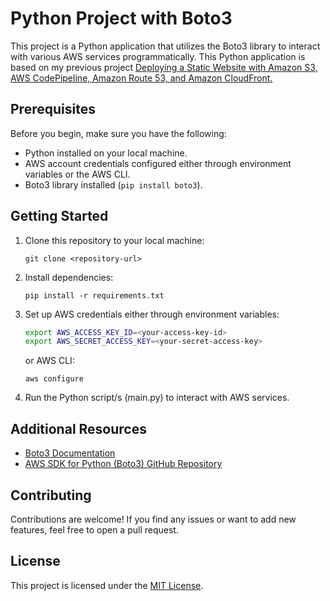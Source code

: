 # Python Project with Boto3

This project is a Python application that utilizes the Boto3 library to interact with various AWS services programmatically. This Python application is based on my previous project [Deploying a Static Website with Amazon S3, AWS CodePipeline, Amazon Route 53, and Amazon CloudFront.](https://github.com/jdavid19/resume-website-v2/tree/main)

## Prerequisites

Before you begin, make sure you have the following:

- Python installed on your local machine.
- AWS account credentials configured either through environment variables or the AWS CLI.
- Boto3 library installed (`pip install boto3`).

## Getting Started

1. Clone this repository to your local machine:

    ```
    git clone <repository-url>
    ```

2. Install dependencies:

    ```
    pip install -r requirements.txt
    ```

3. Set up AWS credentials either through environment variables:

    ```bash
    export AWS_ACCESS_KEY_ID=<your-access-key-id>
    export AWS_SECRET_ACCESS_KEY=<your-secret-access-key>
    ```
    or AWS CLI:
   ```
   aws configure
   ```

5. Run the Python script/s (main.py) to interact with AWS services.



## Additional Resources

- [Boto3 Documentation](https://boto3.amazonaws.com/v1/documentation/api/latest/index.html)
- [AWS SDK for Python (Boto3) GitHub Repository](https://github.com/boto/boto3)

## Contributing

Contributions are welcome! If you find any issues or want to add new features, feel free to open a pull request.

## License

This project is licensed under the [MIT License](LICENSE).

